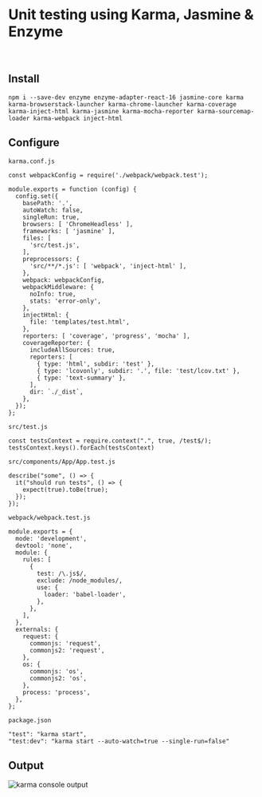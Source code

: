 # Unit testing using Karma, Jasmine & Enzyme

&nbsp;

## Install

`npm i --save-dev enzyme enzyme-adapter-react-16 jasmine-core karma karma-browserstack-launcher karma-chrome-launcher karma-coverage karma-inject-html karma-jasmine karma-mocha-reporter karma-sourcemap-loader karma-webpack inject-html`

## Configure

`karma.conf.js`

    const webpackConfig = require('./webpack/webpack.test');

    module.exports = function (config) {
      config.set({
        basePath: '.',
        autoWatch: false,
        singleRun: true,
        browsers: [ 'ChromeHeadless' ],
        frameworks: [ 'jasmine' ],
        files: [
          'src/test.js',
        ],
        preprocessors: {
          'src/**/*.js': [ 'webpack', 'inject-html' ],
        },
        webpack: webpackConfig,
        webpackMiddleware: {
          noInfo: true,
          stats: 'error-only',
        },
        injectHtml: {
          file: 'templates/test.html',
        },
        reporters: [ 'coverage', 'progress', 'mocha' ],
        coverageReporter: {
          includeAllSources: true,
          reporters: [
            { type: 'html', subdir: 'test' },
            { type: 'lcovonly', subdir: '.', file: 'test/lcov.txt' },
            { type: 'text-summary' },
          ],
          dir: `./_dist`,
        },
      });
    };

`src/test.js`

    const testsContext = require.context(".", true, /test$/);
    testsContext.keys().forEach(testsContext)


`src/components/App/App.test.js`

    describe("some", () => {
      it("should run tests", () => {
        expect(true).toBe(true);
      });
    });

`webpack/webpack.test.js`

    module.exports = {
      mode: 'development',
      devtool: 'none',
      module: {
        rules: [
          {
            test: /\.js$/,
            exclude: /node_modules/,
            use: {
              loader: 'babel-loader',
            },
          },
        ],
      },
      externals: {
        request: {
          commonjs: 'request',
          commonjs2: 'request',
        },
        os: {
          commonjs: 'os',
          commonjs2: 'os',
        },
        process: 'process',
      },
    };


`package.json`

    "test": "karma start",
    "test:dev": "karma start --auto-watch=true --single-run=false"

## Output

![karma console output](https://firebasestorage.googleapis.com/v0/b/jsdrome.appspot.com/o/karma-console-output.png?alt=media&token=a85ea5e2-c31f-4c96-a309-95c4d2236396 "karma console output")
